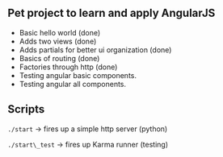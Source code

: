 ## Pet project to learn and apply AngularJS

 * Basic hello world (done)
 * Adds two views (done)
 * Adds partials for better ui organization (done)
 * Basics of routing (done)
 * Factories through http (done)
 * Testing angular basic components.
 * Testing angular all components.

## Scripts

````./start```` -> fires up a simple http server (python)

````./start\_test```` -> fires up Karma runner (testing)
